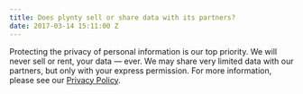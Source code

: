 ```yaml
---
title: Does plynty sell or share data with its partners?
date: 2017-03-14 15:11:00 Z
---
```


Protecting the privacy of personal information is our top priority.  We will never sell or  rent, your data — ever. We may share very limited data with our partners, but only with your express permission. For more information, please see our [Privacy Policy](https://plynty.com/privacy.html).